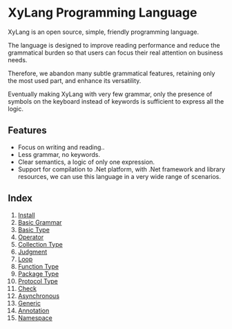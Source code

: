 # XyLang Programming Language
XyLang is an open source, simple, friendly programming language.  

The language is designed to improve reading performance and reduce the grammatical burden so that users can focus their real attention on business needs.

Therefore, we abandon many subtle grammatical features, retaining only the most used part, and enhance its versatility.

Eventually making XyLang with very few grammar, only the presence of symbols on the keyboard instead of keywords is sufficient to express all the logic. 

## Features
+ Focus on writing and reading..
+ Less grammar, no keywords.
+ Clear semantics, a logic of only one expression.
+ Support for compilation to .Net platform, with .Net framework and library resources, we can use this language in a very wide range of scenarios.

## Index
1. [Install](install.md)
1. [Basic Grammar](basic-grammar.md)
1. [Basic Type](basic-type.md)
1. [Operator](operator.md)
1. [Collection Type](collection-type.md)
1. [Judgment](judgment.md)
1. [Loop](loop.md)
1. [Function Type](function-type.md)
1. [Package Type](package-type.md)
1. [Protocol Type](protocol-type.md)
1. [Check](check.md)
1. [Asynchronous](asynchronous.md)
1. [Generic](generic.md)
1. [Annotation](annotation.md)
1. [Namespace](namesapce.md)
